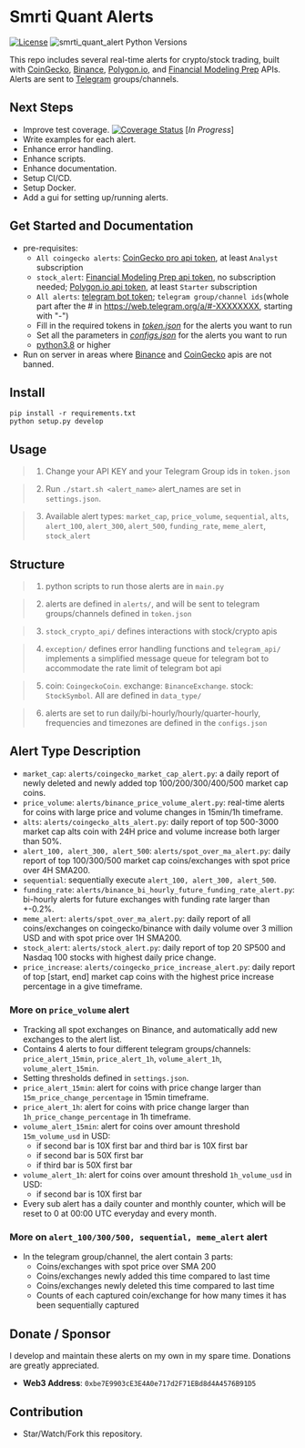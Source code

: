 # Smrti Quant Alerts


[![License](https://img.shields.io/badge/license-MIT-green)](https://github.com/JackZhao516/smrti_quant_alerts/blob/main/LICENSE)
![smrti_quant_alert Python Versions](https://img.shields.io/pypi/pyversions/python-bitget?logo=pypi)

This repo includes several real-time alerts for crypto/stock trading, built with 
[CoinGecko](https://www.coingecko.com/), [Binance](https://www.binance.com/en), 
[Polygon.io](https://polygon.io/), and [Financial Modeling Prep](https://site.financialmodelingprep.com/) APIs. 
Alerts are sent to [Telegram](https://telegram.org/) groups/channels.
## Next Steps
* Improve test coverage. [![Coverage Status](https://coveralls.io/repos/github/JackZhao516/smrti_quant_alerts/badge.svg?branch=main)](https://coveralls.io/github/JackZhao516/smrti_quant_alerts?branch=main) [*In Progress*]
* Write examples for each alert.
* Enhance error handling.
* Enhance scripts.
* Enhance documentation.
* Setup CI/CD.
* Setup Docker.
* Add a gui for setting up/running alerts.

## Get Started and Documentation
* pre-requisites: 
  * ``All coingecko alerts``: [CoinGecko pro api token](https://www.coingecko.com/en/api/pricing), 
    at least ``Analyst`` subscription
  * ``stock_alert``: [Financial Modeling Prep api token](https://site.financialmodelingprep.com/), 
    no subscription needed; [Polygon.io api token](https://polygon.io/pricing), at least ``Starter`` subscription
  * ``All alerts``: [telegram bot token](https://core.telegram.org/); 
    ``telegram group/channel ids``(whole part after the # in https://web.telegram.org/a/#-XXXXXXXX, starting with "-")
  * Fill in the required tokens in 
    [*token.json*](https://github.com/JackZhao516/smrti_quant_alerts/blob/main/token.json.example) 
    for the alerts you want to run
  * Set all the parameters in 
    [*configs.json*](https://github.com/JackZhao516/smrti_quant_alerts/blob/main/configs.json.example) 
    for the alerts you want to run
  * [python3.8](https://www.python.org/downloads/release/python-380/) or higher
* Run on server in areas where [Binance](https://www.binance.com/en) and 
  [CoinGecko](https://www.coingecko.com/) apis are not banned.
## Install
    pip install -r requirements.txt
    python setup.py develop
## Usage

> 1. Change your API KEY and your Telegram Group ids in ``token.json``

> 2. Run ``./start.sh <alert_name>``
> alert_names are set in ``settings.json``.

> 3. Available alert types: ``market_cap``, ``price_volume``, ``sequential``, 
> ``alts``, ``alert_100``, ``alert_300``, ``alert_500``, ``funding_rate``, 
> ``meme_alert``, ``stock_alert``

## Structure
> 1. python scripts to run those alerts are in ``main.py``

> 2. alerts are defined in ``alerts/``, and will be sent to telegram groups/channels defined in ``token.json``

> 3. ``stock_crypto_api/`` defines interactions with stock/crypto apis

> 4. ``exception/`` defines error handling functions and ``telegram_api/`` 
     implements a simplified message queue for telegram bot to accommodate the rate limit of telegram bot api

> 5. coin: ``CoingeckoCoin``. exchange: ``BinanceExchange``. stock: ``StockSymbol``. All are defined in ``data_type/``

> 6. alerts are set to run daily/bi-hourly/hourly/quarter-hourly, 
     frequencies and timezones are defined in the ``configs.json``

## Alert Type Description
* ``market_cap``: ``alerts/coingecko_market_cap_alert.py``: a daily report of newly deleted and newly added
top 100/200/300/400/500 market cap coins. 
* ``price_volume``: ``alerts/binance_price_volume_alert.py``: real-time alerts for coins with large price 
  and volume changes in 15min/1h timeframe.
* ``alts``: ``alerts/coingecko_alts_alert.py``: daily report of top 500-3000 market cap alts coin with 24H price 
  and volume increase both larger than 50%.
* ``alert_100, alert_300, alert_500``: ``alerts/spot_over_ma_alert.py``: daily report of 
  top 100/300/500 market cap coins/exchanges with spot price over 4H SMA200.
* ``sequential``: sequentially execute ``alert_100, alert_300, alert_500``.
* ``funding_rate``: ``alerts/binance_bi_hourly_future_funding_rate_alert.py``: bi-hourly alerts for 
  future exchanges with funding rate larger than +-0.2%.
* ``meme_alert``: ``alerts/spot_over_ma_alert.py``: daily report of all coins/exchanges on coingecko/binance 
  with daily volume over 3 million USD and with spot price over 1H SMA200.
* ``stock_alert``: ``alerts/stock_alert.py``: daily report of top 20 SP500 and Nasdaq 100 stocks with 
  highest daily price change.
* ``price_increase``: ``alerts/coingecko_price_increase_alert.py``: daily report of top [start, end] 
  market cap coins with the highest price increase percentage in a give timeframe.

### More on ``price_volume`` alert
* Tracking all spot exchanges on Binance, and automatically add new exchanges to the alert list.
* Contains 4 alerts to four different telegram groups/channels: ``price_alert_15min``, ``price_alert_1h``, 
  ``volume_alert_1h``, ``volume_alert_15min``.
* Setting thresholds defined in ``settings.json``.
* ``price_alert_15min``: alert for coins with price change larger than ``15m_price_change_percentage`` in 15min timeframe.
* ``price_alert_1h``: alert for coins with price change larger than ``1h_price_change_percentage`` in 1h timeframe.
* ``volume_alert_15min``: alert for coins over amount threshold ``15m_volume_usd`` in USD:
  * if second bar is 10X first bar and third bar is 10X first bar
  * if second bar is 50X first bar
  * if third bar is 50X first bar
* ``volume_alert_1h``: alert for coins over amount threshold ``1h_volume_usd`` in USD:
  * if second bar is 10X first bar
* Every sub alert has a daily counter and monthly counter, which will be reset to 0 at 00:00 UTC everyday and every month.

### More on ``alert_100/300/500, sequential, meme_alert`` alert
* In the telegram group/channel, the alert contain 3 parts: 
  * Coins/exchanges with spot price over SMA 200
  * Coins/exchanges newly added this time compared to last time
  * Coins/exchanges newly deleted this time compared to last time
  * Counts of each captured coin/exchange for how many times it has been sequentially captured

## Donate / Sponsor
I develop and maintain these alerts on my own in my spare time. 
Donations are greatly appreciated. 

* **Web3 Address**:  `0xbe7E9903cE3E4A0e717d2F71EBd8d4A4576B91D5`

## Contribution
* Star/Watch/Fork this repository.
